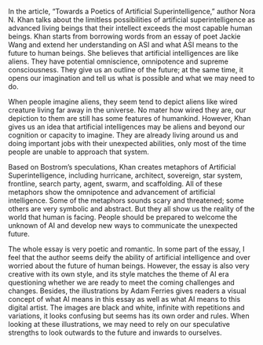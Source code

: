 In the article, “Towards a Poetics of Artificial Superintelligence,” author Nora N. Khan talks about the limitless possibilities of artificial superintelligence as advanced living beings that their intellect exceeds the most capable human beings. Khan starts from borrowing words from an essay of poet Jackie Wang and extend her understanding on ASI and what ASI means to the future to human beings. She believes that artificial intelligences are like aliens. They have potential omniscience, omnipotence and supreme consciousness. They give us an outline of the future; at the same time, it opens our imagination and tell us what is possible and what we may need to do. 

When people imagine aliens, they seem tend to depict aliens like wired creature living far away in the universe. No mater how wired they are, our depiction to them are still has some features of humankind. However, Khan gives us an idea that artificial intelligences may be aliens and beyond our cognition or capacity to imagine. They are already living around us and doing important jobs with their unexpected abilities, only most of the time people are unable to approach that system. 

Based on Bostrom’s speculations, Khan creates metaphors of Artificial Superintelligence, including hurricane, architect, sovereign, star system, frontline, search party, agent, swarm, and scaffolding. All of these metaphors show the omnipotence and advancement of artificial intelligence. Some of the metaphors sounds scary and threatened; some others are very symbolic and abstract. But they all show us the reality of the world that human is facing. People should be prepared to welcome the unknown of AI and develop new ways to communicate the unexpected future. 

The whole essay is very poetic and romantic. In some part of the essay, I feel that the author seems deify the ability of artificial intelligence and over worried about the future of human beings. However, the essay is also very creative with its own style, and its style matches the theme of AI era questioning whether we are ready to meet the coming challenges and changes. Besides, the illustrations by Adam Ferries gives readers a visual concept of what AI means in this essay as well as what AI means to this digital artist. The images are black and white, infinite with repetitions and variations, it looks confusing but seems has its own order and rules. When looking at these illustrations, we may need to rely on our speculative strengths to look outwards to the future and inwards to ourselves. 
